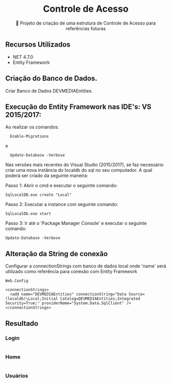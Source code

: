 <H1 align="center">Controle de Acesso</H1>
<p align="center">🚀 Projeto de criação de uma estrutura de Controle de Acesso para referências futuras</p>

## Recursos Utilizados

* NET 4.7.0
* Entity Framework

 ## Criação do Banco de Dados.

 Criar Banco de Dados DEVMEDIAEntities.

  ## Execução do Entity Framework nas IDE's: VS 2015/2017:
 
 Ao realizar os comandos:
 
  ```
    Enable-Migrations
  ```
  e
  
  ```
    Update-Database -Verbose
  ```
  
Nas versões mais recentes do Visual Studio (2015/2017), se faz necessário criar uma nova instância do localdb do sql no seu computador. A qual poderá ser criado da seguinte maneira:

Passo 1: Abrir o cmd e executar o seguinte comando:
  ```
  SqlLocalDB.exe create "Local"
  ```
Passo 2: Executar a instance com seguinte comando:
  ```
  SqlLocalDb.exe start
  ```
  
Passo 3: Ir até o 'Package Manager Console' e executar o seguinte comando:
  ```
  Update-Database -Verbose
  ```

## Alteração da String de conexão

Configurar a connectionStrings com banco de dados local onde 'name' será utilizado como referência para conexão com Entity Framework
```
Web.Config
```
```
<connectionStrings>
  <add name="DEVMEDIAEntities" connectionString="Data Source=(localdb)\Local;Initial Catalog=DEVMEDIAEntities;Integrated Security=True;" providerName="System.Data.SqlClient" />
</connectionStrings>
```

## Resultado 

### Login
<img src="https://cdn.discordapp.com/attachments/1046824853015113789/1204883256416141364/image.png?ex=65d659f9&is=65c3e4f9&hm=8b0d6d99de2993d2b5a5b3e9efb142b9010201dcb01d8f1c44fe8e4da6294e2e&" alt="">

### Home
<img src="https://cdn.discordapp.com/attachments/1046824853015113789/1204883384304795669/image.png?ex=65d65a18&is=65c3e518&hm=98616cd0aa33844658bd6e3b4604f1bf8583de5ed21b0e2708e202da78263df8&" alt="">

### Usuários
<img src="https://cdn.discordapp.com/attachments/1046824853015113789/1204883458422341652/image.png?ex=65d65a2a&is=65c3e52a&hm=ce7b333d34c77b171141dde32894d1da6679b972e42dbe36207a7b039ec0ee11&" alt="">
